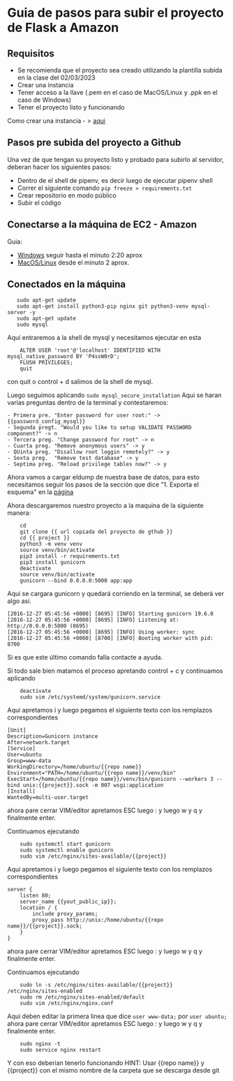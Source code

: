 # Guia de pasos para subir el proyecto de Flask a Amazon

## Requisitos

- Se recomienda que el proyecto sea creado utilizando la plantilla subida en la clase del 02/03/2023
- Crear una instancia
- Tener acceso a la llave (.pem en el caso de MacOS/Linux y .ppk en el caso de Windows)
- Tener el proyecto listo y funcionando

Como crear una instancia - > [aqui](https://login.codingdojo.com/m/351/11275/77316)

## Pasos pre subida del proyecto a Github

Una vez de que tengan su proyecto listo y probado para subirlo al servidor, deberan hacer los siguientes pasos:

- Dentro de el shell de pipenv, es decir luego de ejecutar pipenv shell
- Correr el siguiente comando ```pip freeze > requirements.txt```
- Crear repositorio en modo público
- Subir el código

## Conectarse a la máquina de EC2 - Amazon

 Guia:
 - [Windows](https://www.youtube.com/watch?v=051Jdka8piY) seguir hasta el minuto 2:20 aprox
 - [MacOS/Linux](https://www.youtube.com/watch?v=8UqtMcX_kg0) desde el minuto 2 aprox.

 ## Conectados en la máquina

 ```
 	sudo apt-get update
	sudo apt-get install python3-pip nginx git python3-venv mysql-server -y
	sudo apt-get update
	sudo mysql
 ```

 Aquí entraremos a la shell de mysql y necesitamos ejecutar en esta

```
	ALTER USER 'root'@'localhost' IDENTIFIED WITH mysql_native_password BY 'P4ssW0rD';
	FLUSH PRIVILEGES;
	quit
```

con quit o control + d salimos de la shell de mysql.

Luego seguimos aplicando ```sudo mysql_secure_installation``` Aqui se haran varias preguntas dentro de la terminal y contestaremos:

	- Primera pre. "Enter password for user root:" -> {{password_config_mysql}}
	- Segunda pregt. "Would you like to setup VALIDATE PASSWORD component?" -> n 
	- Tercera preg. "Change password for root" -> n
	- Cuarta preg. "Remove anonymous users" -> y
	- QUinta preg. "Disallow root loggin remotely?" -> y
	- Sexta preg.  "Remove test database" -> y
	- Septima preg. "Reload privilege tables now?" -> y

Ahora vamos a cargar eldump de nuestra base de datos, para esto necesitamos seguir los pasos de la sección que dice "1. Exporta el esquema" en la [página](https://login.codingdojo.com/m/351/11275/77318)

Ahora descargaremos nuestro proyecto a la maquina de la siguiente manera:

```
	cd
	git clone {{ url copiada del proyecto de gthub }}
	cd {{ project }}
	python3 -m venv venv
	source venv/bin/activate
	pip3 install -r requirements.txt
	pip3 install gunicorn
	deactivate
	source venv/bin/activate
	gunicorn --bind 0.0.0.0:5000 app:app
```

Aqui se cargara gunicorn y quedará corriendo en la terminal, se deberá ver algo así.

```
[2016-12-27 05:45:56 +0000] [8695] [INFO] Starting gunicorn 19.6.0
[2016-12-27 05:45:56 +0000] [8695] [INFO] Listening at: http://0.0.0.0:5000 (8695)
[2016-12-27 05:45:56 +0000] [8695] [INFO] Using worker: sync
[2016-12-27 05:45:56 +0000] [8700] [INFO] Booting worker with pid: 8700
```

Si es que este último comando falla contacte a ayuda.


Si todo sale bien matamos el proceso apretando control + c y continuamos aplicando

```
	deactivate
	sudo vim /etc/systemd/system/gunicorn.service
```

Aqui apretamos i y luego pegamos el siguiente texto con los remplazos correspondientes

```
[Unit]
Description=Gunicorn instance
After=network.target
[Service]
User=ubuntu
Group=www-data
WorkingDirectory=/home/ubuntu/{{repo name}}
Environment="PATH=/home/ubuntu/{{repo name}}/venv/bin"
ExecStart=/home/ubuntu/{{repo name}}/venv/bin/gunicorn --workers 3 --bind unix:{{project}}.sock -m 007 wsgi:application
[Install]
WantedBy=multi-user.target
```

ahora pare cerrar VIM/editor apretamos ESC luego : y luego w y q y finalmente enter.

Continuamos ejecutando

```
	sudo systemctl start gunicorn
	sudo systemctl enable gunicorn
	sudo vim /etc/nginx/sites-available/{{project}}
```

Aqui apretamos i y luego pegamos el siguiente texto con los remplazos correspondientes

```
server {
    listen 80;
    server_name {{yout_public_ip}};
    location / {
        include proxy_params;
        proxy_pass http://unix:/home/ubuntu/{{repo name}}/{{project}}.sock;
    }
}
```

ahora pare cerrar VIM/editor apretamos ESC luego : y luego w y q y finalmente enter.


Continuamos ejecutando

```
	sudo ln -s /etc/nginx/sites-available/{{project}} /etc/nginx/sites-enabled
	sudo rm /etc/nginx/sites-enabled/default
	sudo vim /etc/nginx/nginx.conf
```

Aqui deben editar la primera linea que dice ```user www-data;``` por  ```user ubuntu;```
ahora pare cerrar VIM/editor apretamos ESC luego : y luego w y q y finalmente enter.

```	
	sudo nginx -t
	sudo service nginx restart
```
Y con eso deberian tenerlo funcionando
HINT: Usar {{repo name}} y {{project}} con el mismo nombre de la carpeta que se descarga desde git
